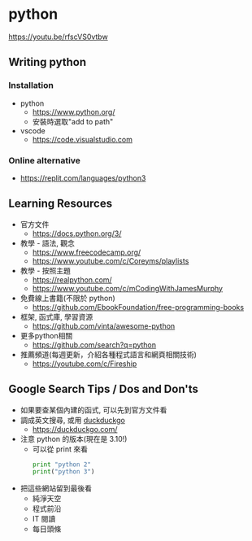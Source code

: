 # python

https://youtu.be/rfscVS0vtbw

## Writing python

### Installation

- python
  - https://www.python.org/
  - 安裝時選取"add to path"
- vscode
  - https://code.visualstudio.com

### Online alternative

- https://replit.com/languages/python3

## Learning Resources

- 官方文件
  - https://docs.python.org/3/
- 教學 - 語法, 觀念
  - https://www.freecodecamp.org/
  - https://www.youtube.com/c/Coreyms/playlists
- 教學 - 按照主題
  - https://realpython.com/
  - https://www.youtube.com/c/mCodingWithJamesMurphy
- 免費線上書籍(不限於 python)
  - https://github.com/EbookFoundation/free-programming-books
- 框架, 函式庫, 學習資源
  - https://github.com/vinta/awesome-python
- 更多python相關
  - https://github.com/search?q=python
- 推薦頻道(每週更新，介紹各種程式語言和網頁相關技術)
  - https://youtube.com/c/Fireship

## Google Search Tips / Dos and Don'ts

- 如果要查某個內建的函式, 可以先到官方文件看
- 調成英文搜尋, 或用 [duckduckgo](https://duckduckgo.com/)
  - https://duckduckgo.com/
- 注意 python 的版本(現在是 3.10!)
  - 可以從 print 來看
    ```py
    print "python 2"
    print("python 3")
    ```
- 把這些網站留到最後看
  - 純淨天空
  - 程式前沿
  - IT 閱讀
  - 每日頭條

